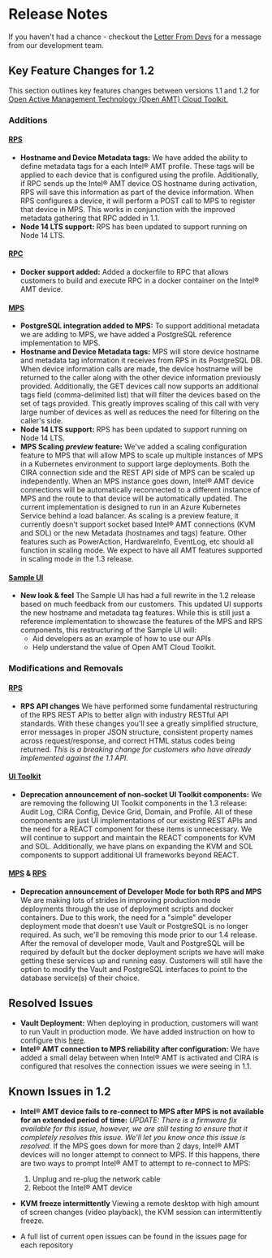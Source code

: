 # Release Notes

If you haven't had a chance - checkout the [Letter From Devs](./letter.md) for a message from our development team.
## Key Feature Changes for 1.2
This section outlines key features changes between versions 1.1 and 1.2 for [Open Active Management Technology (Open AMT) Cloud Toolkit.](Glossary.md#o) 

### Additions
#### [RPS](Glossary.md#r)
- **Hostname and Device Metadata tags:** We have added the ability to define metadata tags for a each Intel&reg; AMT profile.  These tags will be applied to each device that is configured using the profile.  Additionally, if RPC sends up the Intel&reg; AMT device OS hostname during activation, RPS will save this information as part of the device information.  When RPS configures a device, it will perform a POST call to MPS to register that device in MPS.  This works in conjunction with the improved metadata gathering that RPC added in 1.1.
- **Node 14 LTS support:** RPS has been updated to support running on Node 14 LTS. 

#### [RPC](Glossary.md#r)
- **Docker support added:** Added a dockerfile to RPC that allows customers to build and execute RPC in a docker container on the Intel&reg; AMT device.


#### [MPS](Glossary.md#m)
- **PostgreSQL integration added to MPS:** To support additional metadata we are adding to MPS, we have added a PostgreSQL reference implementation to MPS.
- **Hostname and Device Metadata tags:** MPS will store device hostname and metadata tag information it receives from RPS in its PostgreSQL DB.  When device information calls are made, the device hostname will be returned to the caller along with the other device information previously provided.  Additionally, the GET devices call now supports an additional tags field (comma-delimited list) that will filter the devices based on the set of tags provided.  This greatly improves scaling of this call with very large number of devices as well as reduces the need for filtering on the caller's side.
- **Node 14 LTS support:** RPS has been updated to support running on Node 14 LTS. 
- **MPS Scaling *preview* feature:** We've added a scaling configuration feature to MPS that will allow MPS to scale up multiple instances of MPS in a Kubernetes environment to support large deployments.  Both the CIRA connection side and the REST API side of MPS can be scaled up independently.  When an MPS instance goes down, Intel&reg; AMT device connections will be automatically reconnected to a different instance of MPS and the route to that device will be automatically updated.  The current implementation is designed to run in an Azure Kubernetes Service behind a load balancer.  As scaling is a preview feature, it currently doesn't support socket based Intel&reg; AMT connections (KVM and SOL) or the new Metadata (hostnames and tags) feature.  Other features such as PowerAction, HardwareInfo, EventLog, etc should all function in scaling mode.  We expect to have all AMT features supported in scaling mode in the 1.3 release.

#### [Sample UI](Glossary.md#s)
- **New look & feel** The Sample UI has had a full rewrite in the 1.2 release based on much feedback from our customers.  This updated UI supports the new hostname and metadata tag features.  While this is still just a reference implementation to showcase the features of the MPS and RPS components, this restructuring of the Sample UI will:
    * Aid developers as an example of how to use our APIs 
    * Help understand the value of Open AMT Cloud Toolkit.

### Modifications and Removals
#### [RPS](Glossary.md#r)
- **RPS API changes** We have performed some fundamental restructuring of the RPS REST APIs to better align with industry RESTful API standards.  With these changes you'll see a greatly simplified structure, error messages in proper JSON structure, consistent property names across request/response, and correct HTML status codes being returned.  *This is a breaking change for customers who have already implemented against the 1.1 API.*
#### [UI Toolkit](Glossary.md#u)
- **Deprecation announcement of non-socket UI Toolkit components:** We are removing the following UI Toolkit components in the 1.3 release: Audit Log, CIRA Config, Device Grid, Domain, and Profile.  All of these components are just UI implementations of our existing REST APIs and the need for a REACT component for these items is unnecessary.  We will continue to support and maintain the REACT components for KVM and SOL.  Additionally, we have plans on expanding the KVM and SOL components to support additional UI frameworks beyond REACT.
#### [MPS](Glossary.md#m) & [RPS](Glossary.md#r)
- **Deprecation announcement of Developer Mode for both RPS and MPS** We are making lots of strides in improving production mode deployments through the use of deployment scripts and docker containers.  Due to this work, the need for a "simple" developer deployment mode that doesn't use Vault or PostgreSQL is no longer required.  As such, we'll be removing this mode prior to our 1.4 release.  After the removal of developer mode, Vault and PostgreSQL will be required by default but the docker deployment scripts we have will make getting these services up and running easy.  Customers will still have the option to modify the Vault and PostgreSQL interfaces to point to the database service(s) of their choice.

## Resolved Issues
- **Vault Deployment:** When deploying in production, customers will want to run Vault in production mode.  We have added instruction on how to configure this [here](https://open-amt-cloud-toolkit.github.io/docs/1.2/Docker/dockerLocal_prodVault/).
- **Intel&reg; AMT connection to MPS reliability after configuration:**  We have added a small delay between when Intel&reg; AMT is activated and CIRA is configured that resolves the connection issues we were seeing in 1.1.

## Known Issues in 1.2
- **Intel&reg; AMT device fails to re-connect to MPS after MPS is not available for an extended period of time:** *UPDATE: There is a firmware fix available for this issue, however, we are still testing to ensure that it completely resolves this issue.  We'll let you know once this issue is resolved.*  If the MPS goes down for more than 2 days, Intel&reg; AMT devices will no longer attempt to connect to MPS. If this happens, there are two ways to prompt Intel&reg; AMT to attempt to re-connect to MPS:
    1.	Unplug and re-plug the network cable
    2.	Reboot the Intel&reg; AMT device

- **KVM freeze intermittently** Viewing a remote desktop with high amount of screen changes (video playback), the KVM session can intermittently freeze.
- A full list of current open issues can be found in the issues page for each repository
